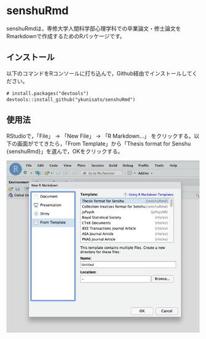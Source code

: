 
<!-- README.md is generated from README.Rmd. Please edit that file -->

# senshuRmd

<!-- badges: start -->

<!-- badges: end -->

senshuRmdは，専修大学人間科学部心理学科での卒業論文・修士論文をRmarkdownで作成するためのRパッケージです。

## インストール

以下のコマンドをRコンソールに打ち込んで，Github経由でインストールしてください。

    # install.packages("devtools")
    devtools::install_github("ykunisato/senshuRmd")

## 使用法

RStudioで，「File」 -\> 「New File」 -\> 「R Markdown…」
をクリックする。以下の画面がでてきたら，「From
Template」から「Thesis format for Senshu {senshuRmd}」を選んで，OKをクリックする。

![](fig/fig1.png)
